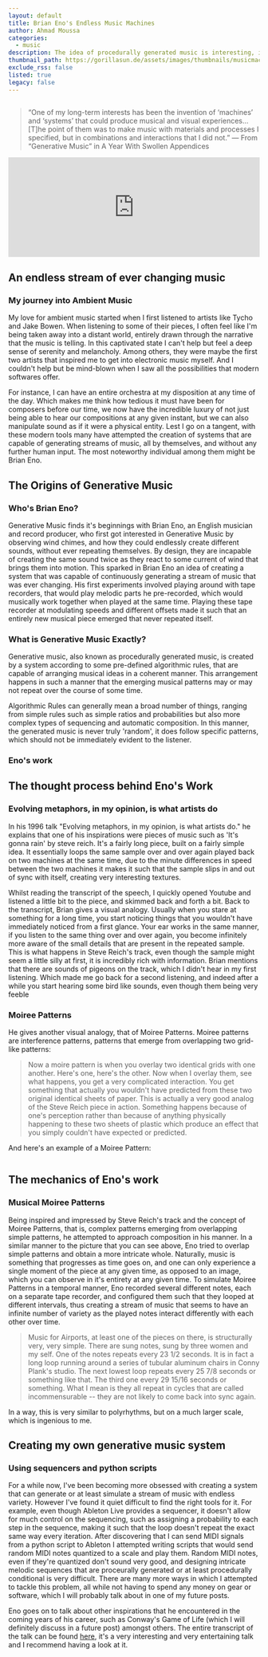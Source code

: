 ```yaml
---
layout: default
title: Brian Eno's Endless Music Machines
author: Ahmad Moussa
categories:
  - music
description: The idea of procedurally generated music is interesting, in this article we have a look at how Brian Eno sparked this idea into life and how he approached it, as well as how you can start making something similar.
thumbnail_path: https://gorillasun.de/assets/images/thumbnails/musicmachine.webm
exclude_rss: false
listed: true
legacy: false
---
```


<span class="image fit"><img src="https://gorillasun.de/assets/images/thumbnails/musicmachine.webm" alt="" /></span>

<blockquote>“One of my long-term interests has been the invention of ‘machines’ and ‘systems’ that could produce musical and visual experiences… [T]he point of them was to make music with materials and processes I specified, but in combinations and interactions that I did not.” — From “Generative Music” in A Year With Swollen Appendices</blockquote>

<iframe src="https://open.spotify.com/embed/album/063f8Ej8rLVTz9KkjQKEMa" width="100%" height="200" frameborder="0" allowtransparency="true" allow="encrypted-media"></iframe>

<p></p>
<h2>An endless stream of ever changing music</h2>
<h3>My journey into Ambient Music</h3>
<p>My love for ambient music started when I first listened to artists like Tycho and Jake Bowen. When listening to some of their pieces, I often feel like I'm being taken away into a distant world, entirely drawn through the narrative that the music is telling. In this captivated state I can't help but feel a deep sense of serenity and melancholy. Among others, they were maybe the first two artists that inspired me to get into electronic music myself. And I couldn't help but be mind-blown when I saw all the possibilities that modern softwares offer.
</p>
<p>For instance, I can have an entire orchestra at my disposition at any time of the day. Which makes me think how tedious it must have been for composers before our time, we now have the incredible luxury of not just being able to hear our compositions at any given instant, but we can also manipulate sound as if it were a physical entity. Lest I go on a tangent, with these modern tools many have attempted the creation of systems that are capable of generating streams of music, all by themselves, and without any further human input. The most noteworthy individual among them might be Brian Eno.</p>

<h2>The Origins of Generative Music</h2>
<h3>Who's Brian Eno?</h3>
<p>Generative Music finds it's beginnings with Brian Eno, an English musician and record producer, who first got interested in Generative Music by observing wind chimes, and how they could endlessly create different sounds, without ever repeating themselves. By design, they are incapable of creating the same sound twice as they react to some current of wind that brings them into motion. This sparked in Brian Eno an idea of creating a system that was capable of continuously generating a stream of music that was ever changing. His first experiments involved playing around with tape recorders, that would play melodic parts he pre-recorded, which would musically work together when played at the same time. Playing these tape recorder at modulating speeds and different offsets made it such that an entirely new musical piece emerged that never repeated itself.</p>

<h3>What is Generative Music Exactly?</h3>
<p>Generative music, also known as procedurally generated music, is created by a system according to some pre-defined algorithmic rules, that are capable of arranging musical ideas in a coherent manner. This arrangement happens in such a manner that the emerging musical patterns may or may not repeat over the course of some time.</p>
<p>Algorithmic Rules can generally mean a broad number of things, ranging from simple rules such as simple ratios and probabilities but also more complex types of sequencing and automatic composition. In this manner, the generated music is never truly 'random', it does follow specific patterns, which should not be immediately evident to the listener.</p>

<h3>Eno's work</h3>
<p></p>

<h2>The thought process behind Eno's Work</h2>
<h3>Evolving metaphors, in my opinion, is what artists do</h3>
<p>In his 1996 talk "Evolving metaphors, in my opinion, is what artists do." he explains that one of his inspirations were pieces of music such as 'It's gonna rain' by steve reich. It's a fairly long piece, built on a fairly simple idea. It essentially loops the same sample over and over again played back on two machines at the same time, due to the minute differences in speed between the two machines it makes it such that the sample slips in and out of sync with itself, creating very interesting textures. </p>
<p>Whilst reading the transcript of the speech, I quickly opened Youtube and listened a little bit to the piece, and skimmed back and forth a bit. Back to the transcript, Brian gives a visual analogy. Usually when you stare at something for a long time, you start noticing things that you wouldn't have immediately noticed from a first glance. Your ear works in the same manner, if you listen to the same thing over and over again, you become infinitely more aware of the small details that are present in the repeated sample. This is what happens in Steve Reich's track, even though the sample might seem a little silly at first, it is incredibly rich with information. Brian mentions that there are sounds of pigeons on the track, which I didn't hear in my first listening. Which made me go back for a second listening, and indeed after a while you start hearing some bird like sounds, even though them being very feeble</p>

<h3>Moiree Patterns</h3>
<p>He gives another visual analogy, that of Moiree Patterns. Moiree patterns are interference patterns, patterns that emerge from overlapping two grid-like patterns:</p>
<blockquote>Now a moire pattern is when you overlay two identical grids with one another. Here's one, here's the other. Now when I overlay them, see what happens, you get a very complicated interaction. You get something that actually you wouldn't have predicted from these two original identical sheets of paper. This is actually a very good analog of the Steve Reich piece in action. Something happens because of one's perception rather than because of anything physically happening to these two sheets of plastic which produce an effect that you simply couldn't have expected or predicted.
</blockquote>

<p>And here's an example of a Moiree Pattern:</p>
<span class="image fit"><img src="https://gorillasun.de/assets/images/2021-02-13-Brian-Eno's-Endless-Music-Machines/moiree.png" alt="" /></span>

<h2>The mechanics of Eno's work</h2>
<h3>Musical Moiree Patterns</h3>
<p>Being inspired and impressed by Steve Reich's track and the concept of Moiree Patterns, that is, complex patterns emerging from overlapping simple patterns, he attempted to approach composition in his manner. In a similar manner to the picture that you can see above, Eno tried to overlap simple patterns and obtain a more intricate whole. Naturally, music is something that progresses as time goes on, and one can only experience a single moment of the piece at any given time, as opposed to an image, which you can observe in it's entirety at any given time. To simulate Moiree Patterns in a temporal manner, Eno recorded several different notes, each on a separate tape recorder, and configured them such that they looped at different intervals, thus creating a stream of music that seems to have an infinite number of variety as the played notes interact differently with each other over time.</p>

<blockquote> Music for Airports, at least one of the pieces on there, is structurally very, very simple. There are sung notes, sung by three women and my self. One of the notes repeats every 23 1/2 seconds. It is in fact a long loop running around a series of tubular aluminum chairs in Conny Plank's studio. The next lowest loop repeats every 25 7/8 seconds or something like that. The third one every 29 15/16 seconds or something. What I mean is they all repeat in cycles that are called incommensurable -- they are not likely to come back into sync again. </blockquote>

<p>In a way, this is very similar to polyrhythms, but on a much larger scale, which is ingenious to me.</p>
  
<h2>Creating my own generative music system</h2>
<h3>Using sequencers and python scripts</h3>
<p>For a while now, I've been becoming more obsessed with creating a system that can generate or at least simulate a stream of music with endless variety. However I've found it quiet difficult to find the right tools for it. For example, even though Ableton Live provides a sequencer, it doesn't allow for much control on the sequencing, such as assigning a probability to each step in the sequence, making it such that the loop doesn't repeat the exact same way every iteration. After discovering that I can send MIDI signals from a python script to Ableton I attempted writing scripts that would send random MIDI notes quantized to a scale and play them. Random MIDI notes, even if they're quantized don't sound very good, and designing intricate melodic sequences that are proceurally generated or at least procedurally conditional is very difficult. There are  many more ways in which I attempted to tackle this problem, all while not having to spend any money on gear or software, which I will probably talk about in one of my future posts.</p>
<p>Eno goes on to talk about other inspirations that he encountered in the coming years of his career, such as Conway's Game of Life (which I will definitely discuss in a future post) amongst others. The entire transcript of the talk can be found <a href='https://inmotionmagazine.com/eno1.html'>here</a>, it's a very interesting and very entertaining talk and I recommend having a look at it.</p>
